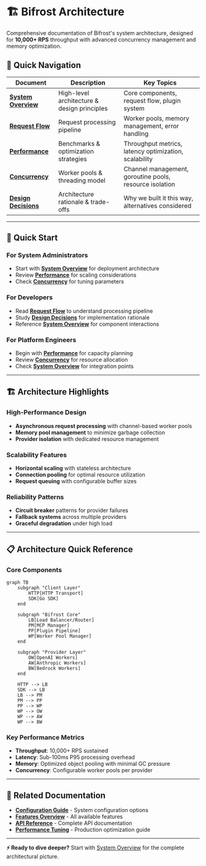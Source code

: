 # 🏗️ Bifrost Architecture

Comprehensive documentation of Bifrost's system architecture, designed for **10,000+ RPS** throughput with advanced concurrency management and memory optimization.

## 📑 Quick Navigation

| Document                                    | Description                                 | Key Topics                                              |
| ------------------------------------------- | ------------------------------------------- | ------------------------------------------------------- |
| **[System Overview](system-overview.md)**   | High-level architecture & design principles | Core components, request flow, plugin system            |
| **[Request Flow](request-flow.md)**         | Request processing pipeline                 | Worker pools, memory management, error handling         |
| **[Performance](performance.md)**           | Benchmarks & optimization strategies        | Throughput metrics, latency optimization, scalability   |
| **[Concurrency](concurrency.md)**           | Worker pools & threading model              | Channel management, goroutine pools, resource isolation |
| **[Design Decisions](design-decisions.md)** | Architecture rationale & trade-offs         | Why we built it this way, alternatives considered       |

---

## 🚀 Quick Start

### For System Administrators

- Start with **[System Overview](system-overview.md)** for deployment architecture
- Review **[Performance](performance.md)** for scaling considerations
- Check **[Concurrency](concurrency.md)** for tuning parameters

### For Developers

- Read **[Request Flow](request-flow.md)** to understand processing pipeline
- Study **[Design Decisions](design-decisions.md)** for implementation rationale
- Reference **[System Overview](system-overview.md)** for component interactions

### For Platform Engineers

- Begin with **[Performance](performance.md)** for capacity planning
- Review **[Concurrency](concurrency.md)** for resource allocation
- Check **[System Overview](system-overview.md)** for integration points

---

## 🏗️ Architecture Highlights

### **High-Performance Design**

- **Asynchronous request processing** with channel-based worker pools
- **Memory pool management** to minimize garbage collection
- **Provider isolation** with dedicated resource management

### **Scalability Features**

- **Horizontal scaling** with stateless architecture
- **Connection pooling** for optimal resource utilization
- **Request queuing** with configurable buffer sizes

### **Reliability Patterns**

- **Circuit breaker** patterns for provider failures
- **Fallback systems** across multiple providers
- **Graceful degradation** under high load

---

## 📋 Architecture Quick Reference

### **Core Components**

```mermaid
graph TB
    subgraph "Client Layer"
        HTTP[HTTP Transport]
        SDK[Go SDK]
    end

    subgraph "Bifrost Core"
        LB[Load Balancer/Router]
        PM[MCP Manager]
        PP[Plugin Pipeline]
        WP[Worker Pool Manager]
    end

    subgraph "Provider Layer"
        OW[OpenAI Workers]
        AW[Anthropic Workers]
        BW[Bedrock Workers]
    end

    HTTP --> LB
    SDK --> LB
    LB --> PM
    PM --> PP
    PP --> WP
    WP --> OW
    WP --> AW
    WP --> BW
```

### **Key Performance Metrics**

- **Throughput**: 10,000+ RPS sustained
- **Latency**: Sub-100ms P95 processing overhead
- **Memory**: Optimized object pooling with minimal GC pressure
- **Concurrency**: Configurable worker pools per provider

---

## 🔗 Related Documentation

- **[Configuration Guide](../configuration/README.md)** - System configuration options
- **[Features Overview](../features/README.md)** - All available features
- **[API Reference](../usage/README.md)** - Complete API documentation
- **[Performance Tuning](../guides/tutorials/production-setup.md)** - Production optimization guide

---

**⚡ Ready to dive deeper?** Start with [System Overview](system-overview.md) for the complete architectural picture.
